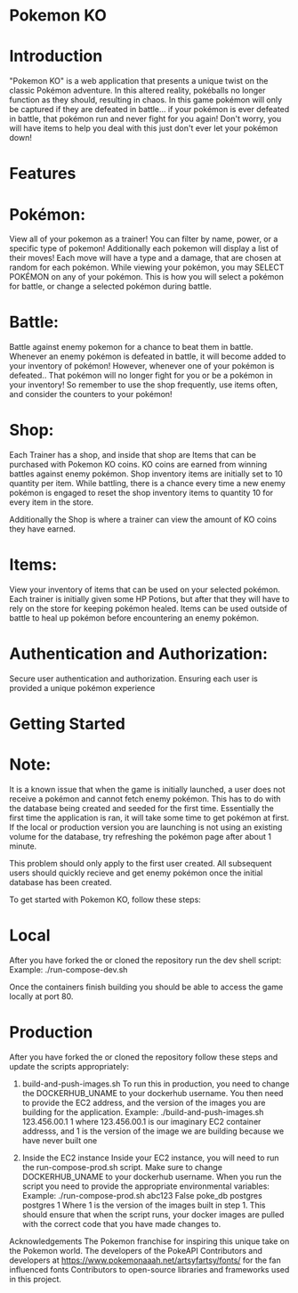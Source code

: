 # Pokemon KO
# Introduction
"Pokemon KO" is a web application that presents a unique twist on the classic Pokémon adventure. In this altered reality, pokéballs no longer function as they should, resulting in chaos. In this game pokémon will only be captured if they are defeated in battle... if your pokémon is ever defeated in battle, that pokémon run and never fight for you again! Don't worry, you will have items to help you deal with this just don't ever let your pokémon down!
# Features

# Pokémon: 
View all of your pokemon as a trainer! You can filter by name, power, or a specific type of pokemon! Additionally each pokemon will display a list of their moves! Each move will have a type and a damage, that are chosen at random for each pokémon. While viewing your pokémon, you may SELECT POKÉMON on any of your pokémon. This is how you will select a pokémon for battle, or change a selected pokémon during battle.

# Battle: 
Battle against enemy pokemon for a chance to beat them in battle. Whenever an enemy pokémon is defeated in battle, it will become added to your inventory of pokémon! However, whenever one of your pokémon is defeated.. That pokémon will no longer fight for you or be a pokémon in your inventory! So remember to use the shop frequently, use items often, and consider the counters to your pokémon!
# Shop: 
Each Trainer has a shop, and inside that shop are Items that can be purchased with Pokemon KO coins. KO coins are earned from winning battles against enemy pokémon. Shop inventory items are initially set to 10 quantity per item. While battling, there is a chance every time a new enemy pokémon is engaged to reset the shop inventory items to quantity 10 for every item in the store.

Additionally the Shop is where a trainer can view the amount of KO coins they have earned.

# Items: 
View your inventory of items that can be used on your selected pokémon. Each trainer is initially given some HP Potions, but after that they will have to rely on the store for keeping pokémon healed. Items can be used outside of battle to heal up pokémon before encountering an enemy pokémon. 

# Authentication and Authorization: 
Secure user authentication and authorization. Ensuring each user is provided a unique pokémon experience


# Getting Started

# Note:
It is a known issue that when the game is initially launched, a user does not receive a pokémon and cannot fetch enemy pokémon. This has to do with the database being created and seeded for the first time. Essentially the first time the application is ran, it will take some time to get pokémon at first. If the local or production version you are launching is not using an existing volume for the database, try refreshing the pokémon page after about 1 minute.

This problem should only apply to the first user created. All subsequent users should quickly recieve and get enemy pokémon once the initial database has been created.


To get started with Pokemon KO, follow these steps:

# Local
After you have forked the or cloned the repository run the dev shell script:
Example: ./run-compose-dev.sh

Once the containers finish building you should be able to access the game locally at port 80.

# Production
After you have forked the or cloned the repository follow these steps and update the scripts appropriately:
1. build-and-push-images.sh
To run this in production, you need to change the DOCKERHUB_UNAME to your dockerhub username.
You then need to provide the EC2 address, and the version of the images you are building for the application.
Example: ./build-and-push-images.sh 123.456.00.1 1
where 123.456.00.1 is our imaginary EC2 container addresss, and 1 is the version of the image we are building because we have never built one

2. Inside the EC2 instance
Inside your EC2 instance, you will need to run the run-compose-prod.sh script.
Make sure to change DOCKERHUB_UNAME to your dockerhub username.
When you run the script you need to provide the appropriate environmental variables:
Example: ./run-compose-prod.sh abc123 False poke_db postgres postgres 1
Where 1 is the version of the images built in step 1.
This should ensure that when the script runs, your docker images are pulled with the correct code that you have made changes to.


Acknowledgements
The Pokemon franchise for inspiring this unique take on the Pokemon world.
The developers of the PokeAPI
Contributors and developers at https://www.pokemonaaah.net/artsyfartsy/fonts/ for the fan influenced fonts
Contributors to open-source libraries and frameworks used in this project.


